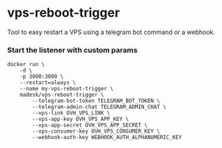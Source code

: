 # vps-reboot-trigger
Tool to easy restart a VPS using a telegram bot command or a webhook.

### Start the listener with custom params
```
docker run \
    -d \
    -p 3000:3000 \
    --restart=always \
    --name my-vps-reboot-trigger \
    madesk/vps-reboot-trigger \
        --telegram-bot-token TELEGRAM_BOT_TOKEN \
        --telegram-admin-chat TELEGRAM_ADMIN_CHAT \
        --vps-link OVH_VPS_LINK \
        --vps-app-key OVH_VPS_APP_KEY \
        --vps-app-secret OVH_VPS_APP_SECRET \
        --vps-consumer-key OVH_VPS_CONSUMER_KEY \
        --webhook-auth-key WEBHOOK_AUTH_ALPHANUMERIC_KEY
```
